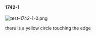 #### 1742-1
![test-1742-1-0.png](https://github.com/lil-lab/nlvr/raw/master/nlvr/test/images/6/test-1742-1-0.png "test-1742-1-0.png")

there is a yellow circle touching the edge